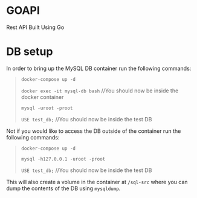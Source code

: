 # GOAPI
Rest API Built Using Go

# DB setup 

In order to bring up the MySQL DB container run the following commands:

> `docker-compose up -d`
> 
> `docker exec -it mysql-db bash` //You should now be inside the docker container
> 
> `mysql -uroot -proot`
> 
> `USE test_db;` //You should now be inside the test DB
> 

Not if you would like to access the DB outside of the container run the following commands:

> `docker-compose up -d`
> 
> `mysql -h127.0.0.1 -uroot -proot`
> 
> `USE test_db;` //You should now be inside the test DB
> 

This will also create a volume in the container at `/sql-src` where you can dump the contents of the DB using `mysqldump`.
